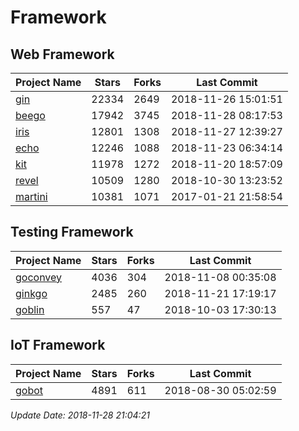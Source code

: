 # Framework

## Web Framework

| Project Name | Stars | Forks | Last Commit |
| ------------ | ----- | ----- | ----------- |
| [gin](https://github.com/gin-gonic/gin) | 22334 | 2649 | 2018-11-26 15:01:51 |
| [beego](https://github.com/astaxie/beego) | 17942 | 3745 | 2018-11-28 08:17:53 |
| [iris](https://github.com/kataras/iris) | 12801 | 1308 | 2018-11-27 12:39:27 |
| [echo](https://github.com/labstack/echo) | 12246 | 1088 | 2018-11-23 06:34:14 |
| [kit](https://github.com/go-kit/kit) | 11978 | 1272 | 2018-11-20 18:57:09 |
| [revel](https://github.com/revel/revel) | 10509 | 1280 | 2018-10-30 13:23:52 |
| [martini](https://github.com/go-martini/martini) | 10381 | 1071 | 2017-01-21 21:58:54 |

## Testing Framework

| Project Name | Stars | Forks | Last Commit |
| ------------ | ----- | ----- | ----------- |
| [goconvey](https://github.com/smartystreets/goconvey) | 4036 | 304 | 2018-11-08 00:35:08 |
| [ginkgo](https://github.com/onsi/ginkgo) | 2485 | 260 | 2018-11-21 17:19:17 |
| [goblin](https://github.com/franela/goblin) | 557 | 47 | 2018-10-03 17:30:13 |

## IoT Framework

| Project Name | Stars | Forks | Last Commit |
| ------------ | ----- | ----- | ----------- |
| [gobot](https://github.com/hybridgroup/gobot) | 4891 | 611 | 2018-08-30 05:02:59 |

*Update Date: 2018-11-28 21:04:21*